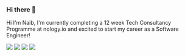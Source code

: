 ### Hi there 👋

Hi I'm Naib, I'm currently completing a 12 week Tech Consultancy Programme at nology.io and excited to start my career as a Software Engineer!

<img src="{https://img.shields.io/badge/HTML5-E34F26?style=for-the-badge&logo=html5&logoColor=white}" />
<img src="{https://img.shields.io/badge/CSS3-1572B6?style=for-the-badge&logo=css3&logoColor=white}" />
<img src="{https://img.shields.io/badge/JavaScript-323330?style=for-the-badge&logo=javascript&logoColor=F7DF1E}" />
<img src="{https://img.shields.io/badge/Java-ED8B00?style=for-the-badge&logo=java&logoColor=white}" />
